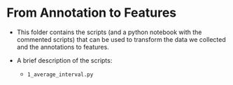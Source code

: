 # From Annotation to Features

- This folder contains the scripts (and a python notebook with the commented scripts) 
that can be used to transform the data we collected and the annotations to features.

- A brief description of the scripts:

    - `1_average_interval.py`
    